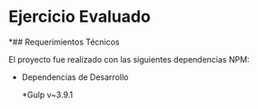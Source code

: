 Ejercicio Evaluado
==================

*## Requerimientos Técnicos

El proyecto fue realizado con las siguientes dependencias NPM:

- Dependencias de Desarrollo
	
	*Gulp v~3.9.1
